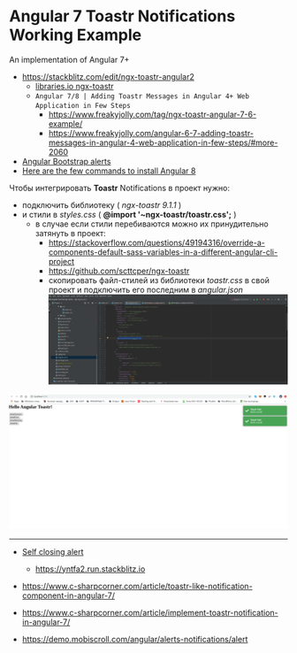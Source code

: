 # Angular 7 Toastr Notifications Working Example

An implementation of Angular 7+

* https://stackblitz.com/edit/ngx-toastr-angular2
    * [libraries.io ngx-toastr](https://libraries.io/npm/ngx-toastr)
    * `Angular 7/8 | Adding Toastr Messages in Angular 4+ Web Application in Few Steps`
        * https://www.freakyjolly.com/tag/ngx-toastr-angular-7-6-example/
        * https://www.freakyjolly.com/angular-6-7-adding-toastr-messages-in-angular-4-web-application-in-few-steps/#more-2060
* [Angular Bootstrap alerts](https://mdbootstrap.com/docs/angular/components/alerts/)
* [Here are the few commands to install Angular 8](https://therichpost.com/angular-7-toastr-notifications-working-example/)

Чтобы интегрировать **Toastr** Notifications в проект нужно:
- подключить библиотеку ( _ngx-toastr_ _9.1.1_ )
- и стили в _styles.css_ ( **@import '~ngx-toastr/toastr.css';** )
    - в случае если стили перебиваются можно их принудительно затянуть в проект:
        - https://stackoverflow.com/questions/49194316/override-a-components-default-sass-variables-in-a-different-angular-cli-project
        - https://github.com/scttcper/ngx-toastr
        - скопировать файл-стилей из библиотеки _toastr.css_ в свой проект и подключить его последним в _angular.json_
        ![2](screenshot-2.png)        

![1](screenshot-1.png)

---

* [Self closing alert](https://ng-bootstrap.github.io/#/components/alert/examples)
    * https://yntfa2.run.stackblitz.io
* https://www.c-sharpcorner.com/article/toastr-like-notification-component-in-angular-7/
* https://www.c-sharpcorner.com/article/implement-toastr-notification-in-angular-7/

* https://demo.mobiscroll.com/angular/alerts-notifications/alert

